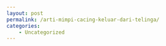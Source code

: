 ```yaml
---
layout: post
permalink: /arti-mimpi-cacing-keluar-dari-telinga/
categories:
    - Uncategorized
---
```


